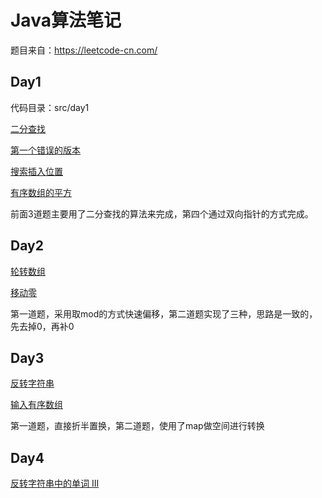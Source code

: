 # Java算法笔记

题目来自：https://leetcode-cn.com/

## Day1

代码目录：src/day1

[二分查找](https://leetcode-cn.com/problems/binary-search/)

[第一个错误的版本](https://leetcode-cn.com/problems/first-bad-version/)

[搜索插入位置](https://leetcode-cn.com/problems/search-insert-position/)

[有序数组的平方](https://leetcode-cn.com/problems/squares-of-a-sorted-array/)

前面3道题主要用了二分查找的算法来完成，第四个通过双向指针的方式完成。

## Day2

[轮转数组](https://leetcode-cn.com/problems/rotate-array/)

[移动零](https://leetcode-cn.com/problems/move-zeroes/)

第一道题，采用取mod的方式快速偏移，第二道题实现了三种，思路是一致的，先去掉0，再补0

## Day3

[反转字符串](https://leetcode-cn.com/problems/reverse-string/)

[输入有序数组](https://leetcode-cn.com/problems/two-sum-ii-input-array-is-sorted/)

第一道题，直接折半置换，第二道题，使用了map做空间进行转换

## Day4

[反转字符串中的单词 III](https://leetcode-cn.com/problems/reverse-words-in-a-string-iii/)